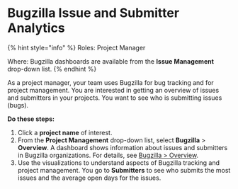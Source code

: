 # Bugzilla Issue and Submitter Analytics

{% hint style="info" %}
Roles: Project Manager

Where: Bugzilla dashboards are available from the **Issue Management** drop-down list.
{% endhint %}

As a project manager, your team uses Bugzilla for bug tracking and for project management. You are interested in getting an overview of issues and submitters in your projects. You want to see who is submitting issues \(bugs\).

**Do these steps:**

1. Click a **project name** of interest.
2. From the **Project Management** drop-down list, select **Bugzilla** &gt; **Overview**. A dashboard shows information about issues and submitters in Bugzilla organizations. For details, see [Bugzilla &gt; Overview](../project-dashboards/project-management/bugzilla.md#Bugzilla-Bugzilla>Overview).
3. Use the visualizations to understand aspects of Bugzilla tracking and project management. You go to **Submitters** to see who submits the most issues and the average open days for the issues.

